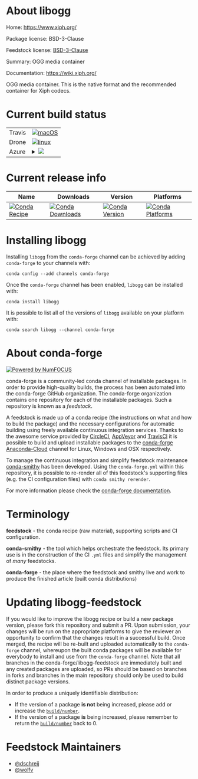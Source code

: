 About libogg
============

Home: https://www.xiph.org/

Package license: BSD-3-Clause

Feedstock license: [BSD-3-Clause](https://github.com/conda-forge/libogg-feedstock/blob/master/LICENSE.txt)

Summary: OGG media container

Documentation: https://wiki.xiph.org/

OGG media container. This is the native format and the recommended container
for Xiph codecs.


Current build status
====================


<table><tr>
    <td>Travis</td>
    <td>
      <a href="https://travis-ci.com/conda-forge/libogg-feedstock">
        <img alt="macOS" src="https://img.shields.io/travis/com/conda-forge/libogg-feedstock/master.svg?label=macOS">
      </a>
    </td>
  </tr><tr>
    <td>Drone</td>
    <td>
      <a href="https://cloud.drone.io/conda-forge/libogg-feedstock">
        <img alt="linux" src="https://img.shields.io/drone/build/conda-forge/libogg-feedstock/master.svg?label=Linux">
      </a>
    </td>
  </tr>
    
  <tr>
    <td>Azure</td>
    <td>
      <details>
        <summary>
          <a href="https://dev.azure.com/conda-forge/feedstock-builds/_build/latest?definitionId=559&branchName=master">
            <img src="https://dev.azure.com/conda-forge/feedstock-builds/_apis/build/status/libogg-feedstock?branchName=master">
          </a>
        </summary>
        <table>
          <thead><tr><th>Variant</th><th>Status</th></tr></thead>
          <tbody><tr>
              <td>linux_64</td>
              <td>
                <a href="https://dev.azure.com/conda-forge/feedstock-builds/_build/latest?definitionId=559&branchName=master">
                  <img src="https://dev.azure.com/conda-forge/feedstock-builds/_apis/build/status/libogg-feedstock?branchName=master&jobName=linux&configuration=linux_64_" alt="variant">
                </a>
              </td>
            </tr><tr>
              <td>linux_aarch64</td>
              <td>
                <a href="https://dev.azure.com/conda-forge/feedstock-builds/_build/latest?definitionId=559&branchName=master">
                  <img src="https://dev.azure.com/conda-forge/feedstock-builds/_apis/build/status/libogg-feedstock?branchName=master&jobName=linux&configuration=linux_aarch64_" alt="variant">
                </a>
              </td>
            </tr><tr>
              <td>linux_ppc64le</td>
              <td>
                <a href="https://dev.azure.com/conda-forge/feedstock-builds/_build/latest?definitionId=559&branchName=master">
                  <img src="https://dev.azure.com/conda-forge/feedstock-builds/_apis/build/status/libogg-feedstock?branchName=master&jobName=linux&configuration=linux_ppc64le_" alt="variant">
                </a>
              </td>
            </tr><tr>
              <td>osx_64</td>
              <td>
                <a href="https://dev.azure.com/conda-forge/feedstock-builds/_build/latest?definitionId=559&branchName=master">
                  <img src="https://dev.azure.com/conda-forge/feedstock-builds/_apis/build/status/libogg-feedstock?branchName=master&jobName=osx&configuration=osx_64_" alt="variant">
                </a>
              </td>
            </tr><tr>
              <td>osx_arm64</td>
              <td>
                <a href="https://dev.azure.com/conda-forge/feedstock-builds/_build/latest?definitionId=559&branchName=master">
                  <img src="https://dev.azure.com/conda-forge/feedstock-builds/_apis/build/status/libogg-feedstock?branchName=master&jobName=osx&configuration=osx_arm64_" alt="variant">
                </a>
              </td>
            </tr><tr>
              <td>win_64</td>
              <td>
                <a href="https://dev.azure.com/conda-forge/feedstock-builds/_build/latest?definitionId=559&branchName=master">
                  <img src="https://dev.azure.com/conda-forge/feedstock-builds/_apis/build/status/libogg-feedstock?branchName=master&jobName=win&configuration=win_64_" alt="variant">
                </a>
              </td>
            </tr>
          </tbody>
        </table>
      </details>
    </td>
  </tr>
</table>

Current release info
====================

| Name | Downloads | Version | Platforms |
| --- | --- | --- | --- |
| [![Conda Recipe](https://img.shields.io/badge/recipe-libogg-green.svg)](https://anaconda.org/conda-forge/libogg) | [![Conda Downloads](https://img.shields.io/conda/dn/conda-forge/libogg.svg)](https://anaconda.org/conda-forge/libogg) | [![Conda Version](https://img.shields.io/conda/vn/conda-forge/libogg.svg)](https://anaconda.org/conda-forge/libogg) | [![Conda Platforms](https://img.shields.io/conda/pn/conda-forge/libogg.svg)](https://anaconda.org/conda-forge/libogg) |

Installing libogg
=================

Installing `libogg` from the `conda-forge` channel can be achieved by adding `conda-forge` to your channels with:

```
conda config --add channels conda-forge
```

Once the `conda-forge` channel has been enabled, `libogg` can be installed with:

```
conda install libogg
```

It is possible to list all of the versions of `libogg` available on your platform with:

```
conda search libogg --channel conda-forge
```


About conda-forge
=================

[![Powered by NumFOCUS](https://img.shields.io/badge/powered%20by-NumFOCUS-orange.svg?style=flat&colorA=E1523D&colorB=007D8A)](http://numfocus.org)

conda-forge is a community-led conda channel of installable packages.
In order to provide high-quality builds, the process has been automated into the
conda-forge GitHub organization. The conda-forge organization contains one repository
for each of the installable packages. Such a repository is known as a *feedstock*.

A feedstock is made up of a conda recipe (the instructions on what and how to build
the package) and the necessary configurations for automatic building using freely
available continuous integration services. Thanks to the awesome service provided by
[CircleCI](https://circleci.com/), [AppVeyor](https://www.appveyor.com/)
and [TravisCI](https://travis-ci.com/) it is possible to build and upload installable
packages to the [conda-forge](https://anaconda.org/conda-forge)
[Anaconda-Cloud](https://anaconda.org/) channel for Linux, Windows and OSX respectively.

To manage the continuous integration and simplify feedstock maintenance
[conda-smithy](https://github.com/conda-forge/conda-smithy) has been developed.
Using the ``conda-forge.yml`` within this repository, it is possible to re-render all of
this feedstock's supporting files (e.g. the CI configuration files) with ``conda smithy rerender``.

For more information please check the [conda-forge documentation](https://conda-forge.org/docs/).

Terminology
===========

**feedstock** - the conda recipe (raw material), supporting scripts and CI configuration.

**conda-smithy** - the tool which helps orchestrate the feedstock.
                   Its primary use is in the construction of the CI ``.yml`` files
                   and simplify the management of *many* feedstocks.

**conda-forge** - the place where the feedstock and smithy live and work to
                  produce the finished article (built conda distributions)


Updating libogg-feedstock
=========================

If you would like to improve the libogg recipe or build a new
package version, please fork this repository and submit a PR. Upon submission,
your changes will be run on the appropriate platforms to give the reviewer an
opportunity to confirm that the changes result in a successful build. Once
merged, the recipe will be re-built and uploaded automatically to the
`conda-forge` channel, whereupon the built conda packages will be available for
everybody to install and use from the `conda-forge` channel.
Note that all branches in the conda-forge/libogg-feedstock are
immediately built and any created packages are uploaded, so PRs should be based
on branches in forks and branches in the main repository should only be used to
build distinct package versions.

In order to produce a uniquely identifiable distribution:
 * If the version of a package **is not** being increased, please add or increase
   the [``build/number``](https://conda.io/docs/user-guide/tasks/build-packages/define-metadata.html#build-number-and-string).
 * If the version of a package **is** being increased, please remember to return
   the [``build/number``](https://conda.io/docs/user-guide/tasks/build-packages/define-metadata.html#build-number-and-string)
   back to 0.

Feedstock Maintainers
=====================

* [@dschreij](https://github.com/dschreij/)
* [@wolfv](https://github.com/wolfv/)

